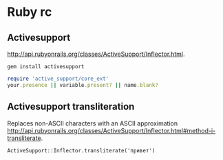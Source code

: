 # Ruby rc

## Activesupport

<http://api.rubyonrails.org/classes/ActiveSupport/Inflector.html>.

    gem install activesupport

```ruby
require 'active_support/core_ext'
your.presence || variable.present? || name.blank?
```

## Activesupport transliteration

Replaces non-ASCII characters with an ASCII approximation
<http://api.rubyonrails.org/classes/ActiveSupport/Inflector.html#method-i-transliterate>.

    ActiveSupport::Inflector.transliterate('привет')

